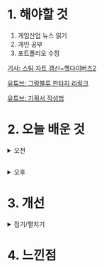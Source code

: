 
# 1. 해야할 것

1. 게임산업 뉴스 읽기 
2. 개인 공부  
3. 포트폴리오 수정

[기사: 스팀 차트 갱신~헬다이버즈2](https://www.gameple.co.kr/news/articleView.html?idxno=208654)

[유튜브: 그랑블루 판타지 리링크](https://www.youtube.com/watch?v=uT2BU6Y58ik)

[유튜브: 기획서 작성법](https://youtu.be/fPZw6UFda50?si=HK6f84hpzcPelXv8)

# 2. 오늘 배운 것

<details>
<summary>오전</summary>


</details>

##

<details>
<summary>오후</summary>


</details>




# 3. 개선


<details>
<summary>접기/펼치기</summary>


</details>



# 4. 느낀점


